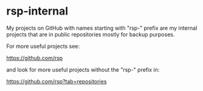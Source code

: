 rsp-internal
============

My projects on GitHub with names starting with "rsp-" prefix
are my internal projects that are in public repositories
mostly for backup purposes.

For more useful projects see:

https://github.com/rsp

and look for more useful projects without the "rsp-" prefix in:

https://github.com/rsp?tab=repositories

